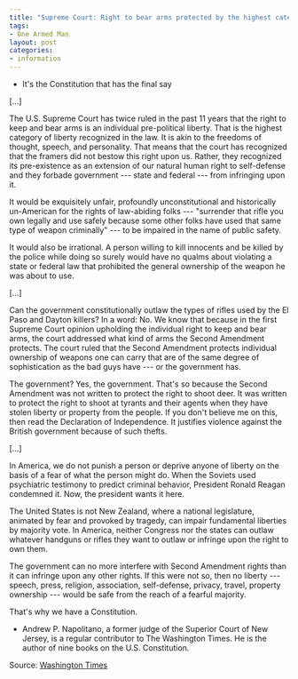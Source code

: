```yaml
---
title: "Supreme Court: Right to bear arms protected by the highest category of liberty recognized by law"
tags:
- One Armed Man
layout: post
categories:
- information
---
```


- It's the Constitution that has the final say

[...]

The U.S. Supreme Court has twice ruled in the past 11 years that the right to keep and bear arms is an individual pre-political liberty. That is the highest category of liberty recognized in the law. It is akin to the freedoms of thought, speech, and personality. That means that the court has recognized that the framers did not bestow this right upon us. Rather, they recognized its pre-existence as an extension of our natural human right to self-defense and they forbade government --- state and federal --- from infringing upon it.

It would be exquisitely unfair, profoundly unconstitutional and historically un-American for the rights of law-abiding folks --- "surrender that rifle you own legally and use safely because some other folks have used that same type of weapon criminally" --- to be impaired in the name of public safety.

It would also be irrational. A person willing to kill innocents and be killed by the police while doing so surely would have no qualms about violating a state or federal law that prohibited the general ownership of the weapon he was about to use.

[...]

Can the government constitutionally outlaw the types of rifles used by the El Paso and Dayton killers? In a word: No. We know that because in the first Supreme Court opinion upholding the individual right to keep and bear arms, the court addressed what kind of arms the Second Amendment protects. The court ruled that the Second Amendment protects individual ownership of weapons one can carry that are of the same degree of sophistication as the bad guys have --- or the government has.

The government? Yes, the government. That's so because the Second Amendment was not written to protect the right to shoot deer. It was written to protect the right to shoot at tyrants and their agents when they have stolen liberty or property from the people. If you don't believe me on this, then read the Declaration of Independence. It justifies violence against the British government because of such thefts.

[...]

In America, we do not punish a person or deprive anyone of liberty on the basis of a fear of what the person might do. When the Soviets used psychiatric testimony to predict criminal behavior, President Ronald Reagan condemned it. Now, the president wants it here.

The United States is not New Zealand, where a national legislature, animated by fear and provoked by tragedy, can impair fundamental liberties by majority vote. In America, neither Congress nor the states can outlaw whatever handguns or rifles they want to outlaw or infringe upon the right to own them.

The government can no more interfere with Second Amendment rights than it can infringe upon any other rights. If this were not so, then no liberty --- speech, press, religion, association, self-defense, privacy, travel, property ownership --- would be safe from the reach of a fearful majority.

That's why we have a Constitution.

- Andrew P. Napolitano, a former judge of the Superior Court of New Jersey, is a regular contributor to The Washington Times. He is the author of nine books on the U.S. Constitution.

Source: [Washington Times](https://www.washingtontimes.com/news/2019/aug/7/few-words-about-guns-and-personal-liberty/)
